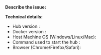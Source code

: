<!--
Please keep in mind that the GitHub issue tracker is mostly intended for bug reports, feature requests, deployment problems, or other enhancements.

For general usage questions, please consider posting on Stack Overflow or Gitter instead. You can find the links for all our support channels here: https://github.com/ai-chain/ai-hub#support
-->

**Describe the issue:**

<!-- Describe your issue, but please be descriptive! Include screenshots, logs, code or other info to help explain your problem -->

**Technical details:**

- Hub version <!-- Docker image label -->: 
- Docker version <!-- run `docker version` on host machine -->: 
- Host Machine OS (Windows/Linux/Mac): 
- Command used to start the hub <!-- e.g. `docker run ...` -->:
- Browser (Chrome/Firefox/Safari): 
